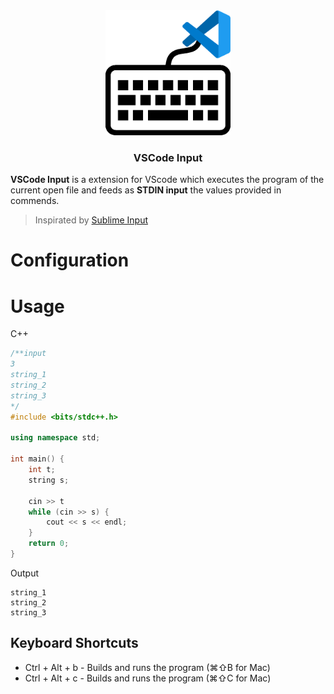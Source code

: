 <center><img src="./assets/logo.png" alt="logo" width="200"/></center>

<h3 align="center"><strong>VSCode Input</strong></h3>

<b>VSCode Input</b> is a extension for VScode which executes the program of the current open file and feeds as <b>STDIN input</b> the values provided in commends.

> Inspirated by [Sublime Input](https://packagecontrol.io/packages/Sublime%20Input)

# Configuration

# Usage

C++

```c++
/**input
3
string_1
string_2
string_3
*/
#include <bits/stdc++.h>

using namespace std;

int main() {
    int t;
    string s;

    cin >> t
    while (cin >> s) {
        cout << s << endl;
    }
    return 0;
}
```

Output

```console
string_1
string_2
string_3
```

## Keyboard Shortcuts

- Ctrl + Alt + b - Builds and runs the program (⌘⇧B for Mac)
- Ctrl + Alt + c - Builds and runs the program (⌘⇧C for Mac)
